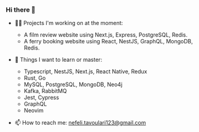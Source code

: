 ### Hi there 👋

- :sassy_woman: Projects I'm working on at the moment:
  - A film review website using Next.js, Express, PostgreSQL, Redis.
  - A ferry booking website using React, NestJS, GraphQL, MongoDB, Redis.

- :dart: Things I want to learn or master:
  -  Typescript, NestJS, Next.js, React Native, Redux
  -  Rust, Go
  -  MySQL, PostgreSQL, MongoDB, Neo4j
  -  Kafka, RabbitMQ
  -  Jest, Cypress 
  -  GraphQL
  -  Neovim 
  
- 📫 How to reach me: nefeli.tavoulari123@gmail.com
